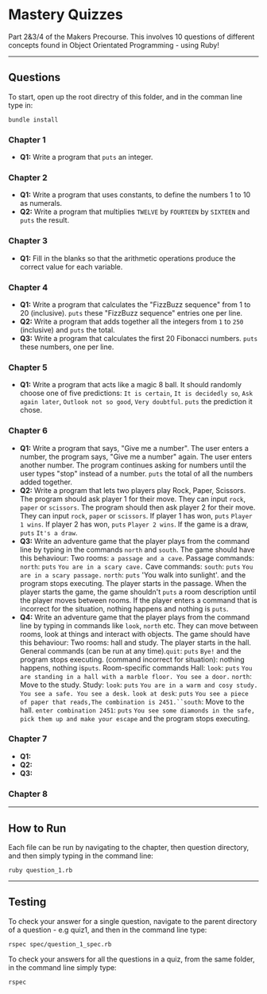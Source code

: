 # Mastery Quizzes

Part 2&3/4 of the Makers Precourse. This involves 10 questions of different concepts found in Object Orientated Programming - using Ruby!

---

## Questions

To start, open up the root directry of this folder, and in the comman line type in:

```
bundle install
```


### Chapter 1
- __Q1:__ Write a program that `puts` an integer.

### Chapter 2
- __Q1:__ Write a program that uses constants, to define the numbers 1 to 10 as numerals.
- __Q2:__ Write a program that multiplies `TWELVE` by `FOURTEEN` by `SIXTEEN` and `puts` the result.

### Chapter 3
- __Q1:__ Fill in the blanks so that the arithmetic operations produce the correct value for each variable.

### Chapter 4
- __Q1:__ Write a program that calculates the "FizzBuzz sequence" from 1 to 20 (inclusive). `puts` these "FizzBuzz sequence" entries one per line.
- __Q2:__ Write a program that adds together all the integers from `1` to `250` (inclusive) and `puts` the total.
- __Q3:__ Write a program that calculates the first 20 Fibonacci numbers. `puts` these numbers, one per line.

### Chapter 5
- __Q1:__ Write a program that acts like a magic 8 ball. It should randomly choose one of five predictions:
 `It is certain`, `It is decidedly so`, `Ask again later`, `Outlook not so good`, `Very doubtful`. `puts` the prediction it chose.

 ### Chapter 6
 - __Q1:__ Write a program that says, "Give me a number". The user enters a number, the program says, "Give me a number" again.  The user enters another number. The program continues asking for numbers until the user types "stop" instead of a number. `puts` the total of all the numbers added together.
 - __Q2:__ Write a program that lets two players play Rock, Paper, Scissors. The program should ask player 1 for their move.  They can input `rock`, `paper` or `scissors`. The program should then ask player 2 for their move.  They can input `rock`, `paper` or `scissors`. If player 1 has won, `puts` `Player 1 wins`. If player 2 has won, `puts` `Player 2 wins`. If the game is a draw, `puts` `It's a draw`.
 - __Q3:__ Write an adventure game that the player plays from the command line by typing in the commands `north` and `south`.  The game should have this behaviour: Two rooms: `a passage and a cave`. Passage commands: `north`: `puts` `You are in a scary cave.` Cave commands: `south`: `puts` `You are in a scary passage.` `north`: `puts` 'You walk into sunlight'. and the program stops executing. The player starts in the passage. When the player starts the game, the game shouldn't `puts` a room description until the player moves between rooms. If the player enters a command that is incorrect for the situation, nothing happens and nothing is `puts`.
 - __Q4:__ Write an adventure game that the player plays from the command line by typing in commands like `look`, `north` etc.  They can move between rooms, look at things and interact with objects.  The game should have this behaviour: Two rooms: hall and study. The player starts in the hall. General commands (can be run at any time).`quit`: `puts` `Bye!` and the program stops executing. (command incorrect for situation): nothing happens, nothing is`puts`. Room-specific commands Hall: `look`: `puts` `You are standing in a hall with a marble floor. You see a door.` `north`: Move to the study. Study:
`look`: `puts` `You are in a warm and cosy study. You see a safe. You see a desk.` `look at desk`: `puts` `You see a piece of paper that reads,The combination is 2451.``south`: Move to the hall. `enter combination 2451`: `puts` `You see some diamonds in the safe, pick them up and make your escape` and the program stops executing.

 ### Chapter 7
 - __Q1:__ 
 - __Q2:__
 - __Q3:__

 ### Chapter 8
 
---

## How to Run

Each file can be run by navigating to the chapter, then question directory, and then simply typing in the command line:

```
ruby question_1.rb
```

---

## Testing

To check your answer for a single question, navigate to the parent directory of a question - e.g quiz1, and then in the command line type:

```
rspec spec/question_1_spec.rb
```

To check your answers for all the questions in a quiz, from the same folder, in the command line simply type:

```
rspec
```

